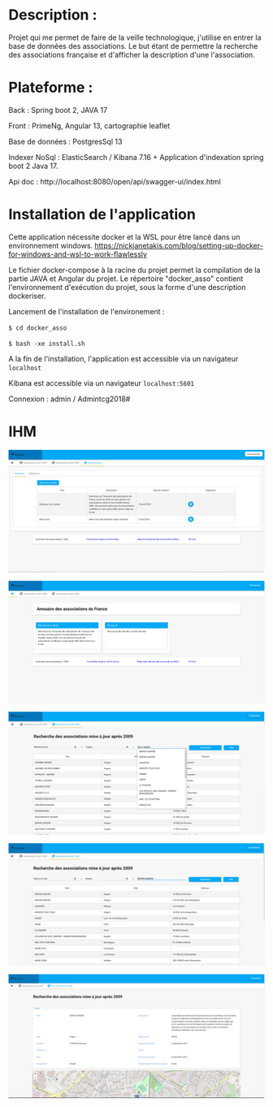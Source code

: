 # Description :

Projet qui me permet de faire de la veille technologique, j'utilise en entrer la base de données des associations.
Le but étant de permettre la recherche des associations française et d'afficher la description d'une l'association. 

# Plateforme : 

Back : Spring boot 2, JAVA 17

Front : PrimeNg, Angular 13, cartographie leaflet

Base de données : PostgresSql 13

Indexer NoSql : ElasticSearch / Kibana 7.16 + Application d'indexation spring boot 2 Java 17. 

Api doc : http://localhost:8080/open/api/swagger-ui/index.html

# Installation de l'application

Cette application nécessite docker et la WSL pour être lancé dans un environnement windows.
https://nickjanetakis.com/blog/setting-up-docker-for-windows-and-wsl-to-work-flawlessly

Le fichier docker-compose à la racine du projet permet la compilation de la partie JAVA et Angular du projet.
Le répertoire "docker_asso" contient l'environnement d'exécution du projet, sous la forme d'une description dockeriser.

Lancement de l'installation de l'environement :

`$ cd docker_asso`

`$ bash -xe install.sh`

A la fin de l'installation, l'application est accessible via un navigateur `localhost`

Kibana est accessible via un navigateur `localhost:5601`

Connexion :  admin / Admintcg2018#

# IHM

![Main page](preview/admin.png)

![Exemple admin](preview/home.png)

![Exemple recherche](preview/search.png)

![Exemple recherche](preview/search2.png)

![Exemple d'une association](preview/association.png)
